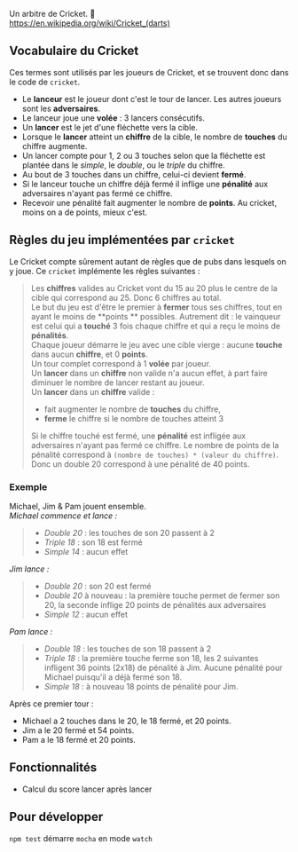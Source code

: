 Un arbitre de Cricket. :dart:  
https://en.wikipedia.org/wiki/Cricket_(darts)

## Vocabulaire du Cricket
Ces termes sont utilisés par les joueurs de Cricket, et se trouvent donc dans le code de `cricket`.
 - Le **lanceur** est le joueur dont c'est le tour de lancer. Les autres joueurs sont les **adversaires**.
 - Le lanceur joue une **volée** : 3 lancers consécutifs.
 - Un **lancer** est le jet d'une fléchette vers la cible.
 - Lorsque le **lancer** atteint un **chiffre** de la cible, le nombre de **touches** du chiffre augmente.
 - Un lancer compte pour 1, 2 ou 3 touches selon que la fléchette est plantée dans le *simple*, le *double*, ou le *triple* du chiffre.
 - Au bout de 3 touches dans un chiffre, celui-ci devient **fermé**.
 - Si le lanceur touche un chiffre déjà fermé il inflige une **pénalité** aux adversaires n'ayant pas fermé ce chiffre.
 - Recevoir une pénalité fait augmenter le nombre de **points**. Au cricket, moins on a de points, mieux c'est.

## Règles du jeu implémentées par `cricket`
Le Cricket compte sûrement autant de règles que de pubs dans lesquels on y joue. Ce `cricket` implémente les règles suivantes :
> Les **chiffres** valides au Cricket vont du 15 au 20 plus le centre de la cible qui correspond au 25. Donc 6 chiffres au total.  
> Le but du jeu est d'être le premier à **fermer** tous ses chiffres, tout en ayant le moins de **points ** possibles. Autrement dit : le vainqueur est celui qui a **touché** 3 fois chaque chiffre et qui a reçu le moins de **pénalités**.  
> Chaque joueur démarre le jeu avec une cible vierge : aucune **touche** dans aucun **chiffre**, et 0 **points**.  
> Un tour complet correspond à 1 **volée** par joueur.  
> Un **lancer** dans un **chiffre** non valide n'a aucun effet, à part faire diminuer le nombre de lancer restant au joueur.  
> Un **lancer** dans un **chiffre** valide :
> - fait augmenter le nombre de **touches** du chiffre,
> - **ferme** le chiffre si le nombre de touches atteint 3  
> 
> Si le chiffre touché est fermé, une **pénalité** est infligée aux adversaires n'ayant pas fermé ce chiffre. Le nombre de points de la pénalité correspond à `(nombre de touches) * (valeur du chiffre)`. Donc un double 20 correspond à une pénalité de 40 points.  

### Exemple
Michael, Jim & Pam jouent ensemble.  
*Michael commence et lance :*
> - *Double 20* : les touches de son 20 passent à 2
> - *Triple 18* : son 18 est fermé
> - *Simple 14* : aucun effet  

*Jim lance :*
> - *Double 20* : son 20 est fermé
> - *Double 20* à nouveau : la première touche permet de fermer son 20, la seconde inflige 20 points de pénalités aux adversaires
> - *Simple 12* : aucun effet  

*Pam lance :*
> - *Double 18* : les touches de son 18 passent à 2
> - *Triple 18* : la première touche ferme son 18, les 2 suivantes infligent 36 points (2x18) de pénalité à Jim. Aucune pénalité pour Michael puisqu'il a déjà fermé son 18.
> - *Simple 18* : à nouveau 18 points de pénalité pour Jim.

Après ce premier tour :
 - Michael a 2 touches dans le 20, le 18 fermé, et 20 points.
 - Jim a le 20 fermé et 54 points.
 - Pam a le 18 fermé et 20 points.

## Fonctionnalités
 - Calcul du score lancer après lancer

## Pour développer
`npm test` démarre `mocha` en mode `watch`
